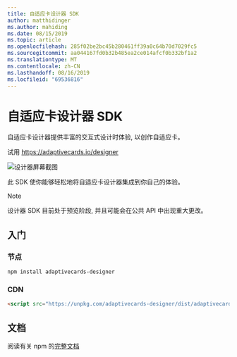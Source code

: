```yaml
---
title: 自适应卡设计器 SDK
author: matthidinger
ms.author: mahiding
ms.date: 08/15/2019
ms.topic: article
ms.openlocfilehash: 285f02be2bc45b280461ff39a0c64b70d7029fc5
ms.sourcegitcommit: aa044167fd0b32b485ea2ce014afcf0b332bf1a2
ms.translationtype: MT
ms.contentlocale: zh-CN
ms.lasthandoff: 08/16/2019
ms.locfileid: "69536816"
---
```

# <a name="adaptive-cards-designer-sdk"></a>自适应卡设计器 SDK

自适应卡设计器提供丰富的交互式设计时体验, 以创作自适应卡。

试用 https://adaptivecards.io/designer

![设计器屏幕截图](../content/designer.png)

此 SDK 使你能够轻松地将自适应卡设计器集成到你自己的体验。

> [!NOTE]
> 
> 设计器 SDK 目前处于预览阶段, 并且可能会在公共 API 中出现重大更改。

## <a name="get-started"></a>入门

### <a name="node"></a>节点

```console
npm install adaptivecards-designer
```

### <a name="cdn"></a>CDN

```html
<script src="https://unpkg.com/adaptivecards-designer/dist/adaptivecards-designer.js"></script>
```

## <a name="documentation"></a>文档 

阅读有关 npm 的[完整文档](https://www.npmjs.com/package/adaptivecards-designer)

